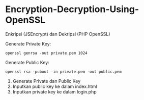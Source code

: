 # Encryption-Decryption-Using-OpenSSL

Enkripsi \(JSEncrypt\) dan Dekripsi \(PHP OpenSSL\)



Generate Private Key:

```
openssl genrsa -out private.pem 1024
```

Generate Public Key:

```
openssl rsa -pubout -in private.pem -out public.pem
```



1. Generate Private dan Public Key
2. Inputkan public key ke dalam index.html
3. Inputkan private key ke dalam login.php